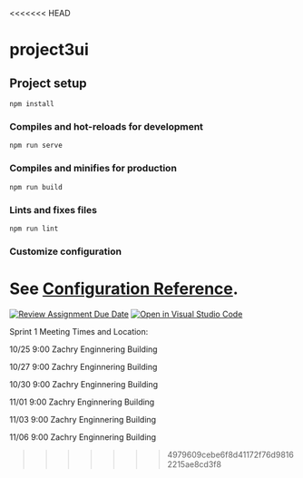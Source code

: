 <<<<<<< HEAD
# project3ui

## Project setup
```
npm install
```

### Compiles and hot-reloads for development
```
npm run serve
```

### Compiles and minifies for production
```
npm run build
```

### Lints and fixes files
```
npm run lint
```

### Customize configuration
See [Configuration Reference](https://cli.vuejs.org/config/).
=======
[![Review Assignment Due Date](https://classroom.github.com/assets/deadline-readme-button-24ddc0f5d75046c5622901739e7c5dd533143b0c8e959d652212380cedb1ea36.svg)](https://classroom.github.com/a/apcvbojB)
[![Open in Visual Studio Code](https://classroom.github.com/assets/open-in-vscode-718a45dd9cf7e7f842a935f5ebbe5719a5e09af4491e668f4dbf3b35d5cca122.svg)](https://classroom.github.com/online_ide?assignment_repo_id=12523846&assignment_repo_type=AssignmentRepo)

Sprint 1 Meeting Times and Location:

10/25 9:00 Zachry Enginnering Building

10/27 9:00 Zachry Enginnering Building

10/30 9:00 Zachry Enginnering Building

11/01 9:00 Zachry Enginnering Building

11/03 9:00 Zachry Enginnering Building

11/06 9:00 Zachry Enginnering Building
>>>>>>> 4979609cebe6f8d41172f76d98162215ae8cd3f8
